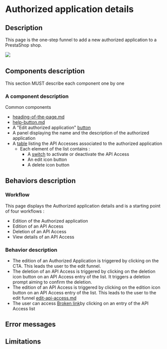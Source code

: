 # Authorized application details

## Description

This page is the one-step funnel to add a new authorized application to a PrestaShop shop.&#x20;

![](<../../.gitbook/assets/Capture d’écran 2022-12-30 à 11.49.30.png>)

## Components description

This section MUST describe each component one by one

### A component description

Common components

* [heading-of-the-page.md](../ux-ui/common-components/heading-of-the-page.md "mention")
* [help-button.md](../ux-ui/common-components/help-button.md "mention")
* A "Edit authorized application" [button](https://build.prestashop-project.org/prestashop-ui-kit/?path=/story/buttons--basics)
* A panel displaying the name and the description of the authorized application
* A [table](https://build.prestashop-project.org/prestashop-ui-kit/?path=/story/tables--basic) listing the API Accesses associated to the authorized application&#x20;
  * Each element of the list contains :&#x20;
    * A [switch](https://build.prestashop-project.org/prestashop-ui-kit/?path=/story/forms--switch-story) to activate or deactivate the API Access
    * An edit icon button
    * A delete icon button



## Behaviors description

### Workflow

This page displays the Authorized application details and is a starting point of four workflows :

* Edition of the Authorized application
* Edition of an API Access
* Deletion of an API Access
* View details of an API Access

### Behavior description

* The edition of an Authorized Application is triggered by clicking on the CTA. This leads the user to the edit funnel.
* The deletion of an API Access is triggered by clicking on the deletion icon button on an API Access entry of the list. It triggers a deletion prompt aiming to confirm the deletion.
* The edition of an API Access is triggered by clicking on the edition icon button on an API Access entry of the list. This leads to the user to the edit funnel [edit-api-access.md](edit-api-access.md "mention")
* The user can access [Broken link](broken-reference "mention")by clicking on an entry of the API Access list

## Error messages

## Limitations
